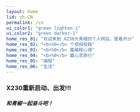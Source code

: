 ```yaml
---
layout: home
lid: zh-CN
permalink: /cn
ui_color1: "green lighten-1"
ui_color2: "green darker-1"
home_res_01: "欢迎来到 X230大青椒的个人网站，查看共计"
home_res_02: "<b>%0</b> 个视频投稿"
home_res_03: "<b>%0</b> 篇编程心得"
home_res_04: "<b>%0</b> 篇心灵旅行"
home_res_05: "编程"
home_res_06: "生活"
---
```

<h3 class="yellow-text text-lighten-3">X230重新启动、出发!!!</h3>
<h5 class="light">和青椒一起奋斗吧！</h5>